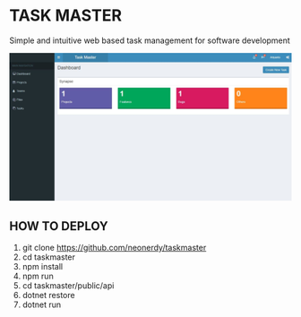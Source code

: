 # TASK MASTER

Simple and intuitive web based task management for software development


![Alt text](https://github.com/neonerdy/taskmaster/blob/master/dashboard.JPG "MoneyCare")


## HOW TO DEPLOY

1. git clone https://github.com/neonerdy/taskmaster
2. cd taskmaster
3. npm install
4. npm run
5. cd taskmaster/public/api
6. dotnet restore
7. dotnet run



